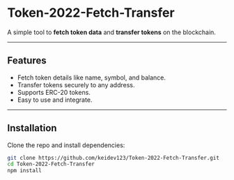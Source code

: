 # Token-2022-Fetch-Transfer

A simple tool to **fetch token data** and **transfer tokens** on the blockchain.

---

## Features
- Fetch token details like name, symbol, and balance.
- Transfer tokens securely to any address.
- Supports ERC-20 tokens.
- Easy to use and integrate.

---

## Installation

Clone the repo and install dependencies:

```bash
git clone https://github.com/keidev123/Token-2022-Fetch-Transfer.git
cd Token-2022-Fetch-Transfer
npm install
